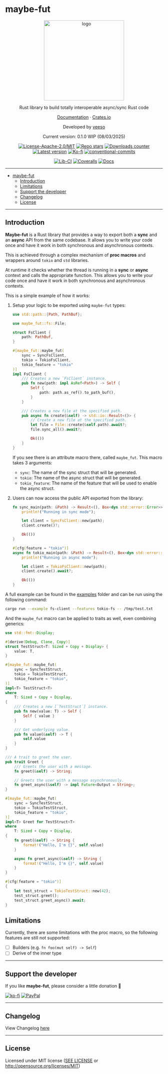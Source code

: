 # maybe-fut

<p align="center">
  <img src="/assets/images/logo.svg" alt="logo" width="256" height="256" />
</p>
<p align="center">Rust library to build totally interoperable async/sync Rust code</p>
<p align="center">
  <a href="https://docs.rs/maybe-fut" target="_blank">Documentation</a>
  ·
  <a href="https://crates.io/crates/maybe-fut" target="_blank">Crates.io</a>
</p>

<p align="center">Developed by <a href="https://veeso.me/">veeso</a>
<p align="center">Current version: 0.1.0 WIP (08/03/2025)</p>

<p align="center">
  <a href="https://opensource.org/licenses/MIT"
    ><img
      src="https://img.shields.io/crates/l/maybe-fut.svg"
      alt="License-Apache-2.0/MIT"
  /></a>
  <a href="https://github.com/veeso/maybe-fut/stargazers"
    ><img
      src="https://img.shields.io/github/stars/veeso/maybe-fut?style=flat"
      alt="Repo stars"
  /></a>
  <a href="https://crates.io/crates/maybe-fut"
    ><img
      src="https://img.shields.io/crates/d/maybe-fut.svg"
      alt="Downloads counter"
  /></a>
  <a href="https://crates.io/crates/maybe-fut"
    ><img
      src="https://img.shields.io/crates/v/maybe-fut.svg"
      alt="Latest version"
  /></a>
  <a href="https://ko-fi.com/veeso">
    <img
      src="https://img.shields.io/badge/donate-ko--fi-red"
      alt="Ko-fi"
  /></a>
  <a href="https://conventionalcommits.org">
    <img
      src="https://img.shields.io/badge/Conventional%20Commits-1.0.0-%23FE5196?logo=conventionalcommits&logoColor=white"
      alt="conventional-commits"
  /></a>
</p>
<p align="center">
  <a href="https://github.com/veeso/maybe-fut/actions"
    ><img
      src="https://github.com/veeso/maybe-fut/actions/workflows/cargo.yml/badge.svg"
      alt="Lib-CI"
  /></a>
  <a href="https://coveralls.io/github/veeso/maybe-fut"
    ><img
      src="https://coveralls.io/repos/github/veeso/maybe-fut/badge.svg"
      alt="Coveralls"
  /></a>
  <a href="https://docs.rs/maybe-fut"
    ><img
      src="https://docs.rs/maybe-fut/badge.svg"
      alt="Docs"
  /></a>
</p>

---

- [maybe-fut](#maybe-fut)
  - [Introduction](#introduction)
  - [Limitations](#limitations)
  - [Support the developer](#support-the-developer)
  - [Changelog](#changelog)
  - [License](#license)

---

## Introduction

**Maybe-fut** is a Rust library that provides a way to export both a **sync** and an **async** API from the same codebase. It allows you to write your code once and have it work in both synchronous and asynchronous contexts.

This is achieved through a complex mechanism of **proc macros** and wrappers around `tokio` and `std` libraries.

At runtime it checks whether the thread is running in a **sync** or **async** context and calls the appropriate function. This allows you to write your code once and have it work in both synchronous and asynchronous contexts.

This is a simple example of how it works:

1. Setup your logic to be exported using `maybe-fut` types:

    ```rust
    use std::path::{Path, PathBuf};

    use maybe_fut::fs::File;

    struct FsClient {
        path: PathBuf,
    }

    #[maybe_fut::maybe_fut(
        sync = SyncFsClient,
        tokio = TokioFsClient,
        tokio_feature = "tokio"
    )]
    impl FsClient {
        /// Creates a new `FsClient` instance.
        pub fn new(path: impl AsRef<Path>) -> Self {
            Self {
                path: path.as_ref().to_path_buf(),
            }
        }

        /// Creates a new file at the specified path.
        pub async fn create(&self) -> std::io::Result<()> {
            // Create a new file at the specified path.
            let file = File::create(&self.path).await?;
            file.sync_all().await?;

            Ok(())
        }
    }
    ```

    If you see there is an attribute macro there, called `maybe_fut`. This macro takes 3 arguments:

    - `sync`: The name of the sync struct that will be generated.
    - `tokio`: The name of the async struct that will be generated.
    - `tokio_feature`: The name of the feature that will be used to enable the async struct.

2. Users can now access the public API exported from the library:

    ```rust
    fn sync_main(path: &Path) -> Result<(), Box<dyn std::error::Error>> {
        println!("Running in sync mode");

        let client = SyncFsClient::new(path);
        client.create()?;

        Ok(())
    }

    #[cfg(feature = "tokio")]
    async fn tokio_main(path: &Path) -> Result<(), Box<dyn std::error::Error>> {
        println!("Running in async mode");

        let client = TokioFsClient::new(path);
        client.create().await?;

        Ok(())
    }
    ```

A full example can be found in the [examples](./maybe-fut/examples/) folder and can be run using the following command:

```bash
cargo run --example fs-client --features tokio-fs -- /tmp/test.txt
```

And the `maybe_fut` macro can be applied to traits as well, even combining generics:

```rust
use std::fmt::Display;

#[derive(Debug, Clone, Copy)]
struct TestStruct<T: Sized + Copy + Display> {
    value: T,
}

#[maybe_fut::maybe_fut(
    sync = SyncTestStruct,
    tokio = TokioTestStruct,
    tokio_feature = "tokio",
)]
impl<T> TestStruct<T>
where
    T: Sized + Copy + Display,
{
    /// Creates a new [`TestStruct`] instance.
    pub fn new(value: T) -> Self {
        Self { value }
    }

    /// Get underlying value.
    pub fn value(&self) -> T {
        self.value
    }
}

/// A trait to greet the user.
pub trait Greet {
    /// Greets the user with a message.
    fn greet(&self) -> String;

    // Greets the user with a message asynchronously.
    fn greet_async(&self) -> impl Future<Output = String>;
}

#[maybe_fut::maybe_fut(
    sync = SyncTestStruct,
    tokio = TokioTestStruct,
    tokio_feature = "tokio",
)]
impl<T> Greet for TestStruct<T>
where
    T: Sized + Copy + Display,
{
    fn greet(&self) -> String {
        format!("Hello, I'm {}", self.value)
    }

    async fn greet_async(&self) -> String {
        format!("Hello, I'm {}", self.value)
    }
}

#[cfg(feature = "tokio")]
{
    let test_struct = TokioTestStruct::new(42);
    test_struct.greet();
    test_struct.greet_async().await;
}
```

## Limitations

Currently, there are some limitations with the proc macro, so the following features are still not supported:

- [ ] Builders (e.g. `fn foo(mut self) -> Self`)
- [ ] Derive of the inner type

---

## Support the developer

If you like **maybe-fut**, please consider a little donation 🥳

[![ko-fi](https://img.shields.io/badge/Ko--fi-F16061?style=for-the-badge&logo=ko-fi&logoColor=white)](https://ko-fi.com/veeso)
[![PayPal](https://img.shields.io/badge/PayPal-00457C?style=for-the-badge&logo=paypal&logoColor=white)](https://www.paypal.me/chrisintin)

---

## Changelog

View Changelog [here](CHANGELOG.md)

---

## License

Licensed under MIT license ([SEE LICENSE](LICENSE) or <http://opensource.org/licenses/MIT>)
